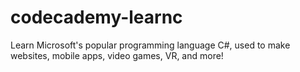 # codecademy-learnc
Learn Microsoft's popular programming language C#, used to make websites, mobile apps, video games, VR, and more!

